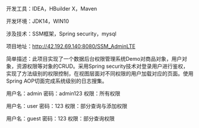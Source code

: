 开发工具：IDEA，HBuilder X，Maven

开发环境：JDK14，WIN10

涉及技术：SSM框架，Spring security，mysql

项目地址：http://42.192.69.140:8080/SSM_AdminLTE

简单描述：此项目实现了一个数据后台权限管理系统Demo对商品对象，用户对象，资源权限等对象的CRUD。采用Spring security技术对登录用户进行鉴权，实现了方法级别的权限控制，在视图层面对不同权限的用户加载对应的页面。使用Spring AOP切面完成系统级别的日志搜集。

用户名：admin    密码：admin123      权限：所有权限

用户名：user       密码：123                 权限：部分查询与添加权限

用户名：guest     密码：123                 权限：部分查询权限
